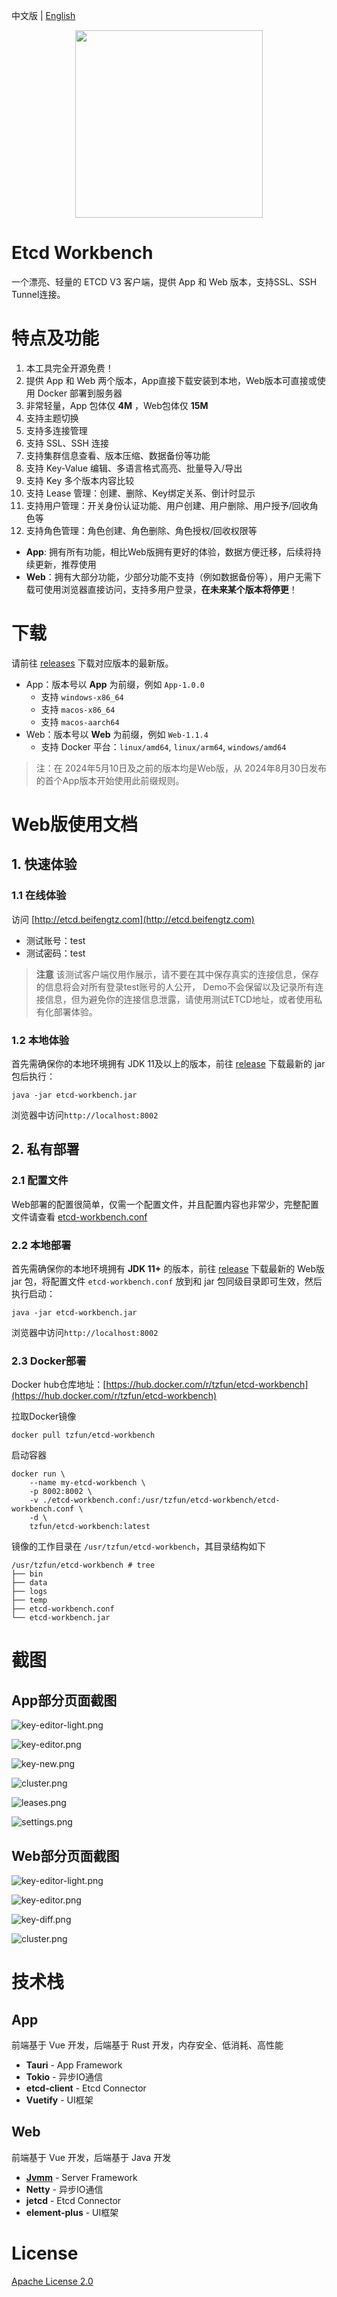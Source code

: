 中文版 | [English](./README.md)

<div align=center>
<img src=web/src/assets/logo.png width=300/>
</div>

# Etcd Workbench

一个漂亮、轻量的 ETCD V3 客户端，提供 App 和 Web 版本，支持SSL、SSH Tunnel连接。

# 特点及功能

1. 本工具完全开源免费！
2. 提供 App 和 Web 两个版本，App直接下载安装到本地，Web版本可直接或使用 Docker 部署到服务器
3. 非常轻量，App 包体仅 **4M** ，Web包体仅 **15M**
4. 支持主题切换
5. 支持多连接管理
6. 支持 SSL、SSH 连接
7. 支持集群信息查看、版本压缩、数据备份等功能
8. 支持 Key-Value 编辑、多语言格式高亮、批量导入/导出
9. 支持 Key 多个版本内容比较
10. 支持 Lease 管理：创建、删除、Key绑定关系、倒计时显示
11. 支持用户管理：开关身份认证功能、用户创建、用户删除、用户授予/回收角色等
12. 支持角色管理：角色创建、角色删除、角色授权/回收权限等

- **App**: 拥有所有功能，相比Web版拥有更好的体验，数据方便迁移，后续将持续更新，推荐使用
- **Web**：拥有大部分功能，少部分功能不支持（例如数据备份等），用户无需下载可使用浏览器直接访问，支持多用户登录，**在未来某个版本将停更**！

# 下载

请前往 [releases](https://github.com/tzfun/etcd-workbench/releases) 下载对应版本的最新版。

- App：版本号以 **App** 为前缀，例如 `App-1.0.0`
    - 支持 `windows-x86_64`
    - 支持 `macos-x86_64`
    - 支持 `macos-aarch64`
- Web：版本号以 **Web** 为前缀，例如 `Web-1.1.4`
    - 支持 Docker 平台：`linux/amd64`, `linux/arm64`, `windows/amd64`

> 注：在 2024年5月10日及之前的版本均是Web版，从 2024年8月30日发布的首个App版本开始使用此前缀规则。

# Web版使用文档

## 1. 快速体验

### 1.1 在线体验

访问 [http://etcd.beifengtz.com](http://etcd.beifengtz.com)

* 测试账号：test
* 测试密码：test

> **注意** 该测试客户端仅用作展示，请不要在其中保存真实的连接信息，保存的信息将会对所有登录test账号的人公开，
> Demo不会保留以及记录所有连接信息，但为避免你的连接信息泄露，请使用测试ETCD地址，或者使用私有化部署体验。

### 1.2 本地体验

首先需确保你的本地环境拥有 JDK 11及以上的版本，前往 [release](https://github.com/tzfun/etcd-workbench/releases) 下载最新的 jar 包后执行：

```shell
java -jar etcd-workbench.jar
```

浏览器中访问`http://localhost:8002`

## 2. 私有部署

### 2.1 配置文件

Web部署的配置很简单，仅需一个配置文件，并且配置内容也非常少，完整配置文件请查看 [etcd-workbench.conf](server/src/main/resources/etcd-workbench.conf)

### 2.2 本地部署

首先需确保你的本地环境拥有 **JDK 11+** 的版本，前往 [release](https://github.com/tzfun/etcd-workbench/releases) 下载最新的 Web版 jar 包，将配置文件 `etcd-workbench.conf` 放到和 jar 包同级目录即可生效，然后执行启动：

```shell
java -jar etcd-workbench.jar
```

浏览器中访问`http://localhost:8002`

### 2.3 Docker部署

Docker hub仓库地址：[https://hub.docker.com/r/tzfun/etcd-workbench](https://hub.docker.com/r/tzfun/etcd-workbench)

拉取Docker镜像

```shell
docker pull tzfun/etcd-workbench
```

启动容器

```shell
docker run \
    --name my-etcd-workbench \
    -p 8002:8002 \
    -v ./etcd-workbench.conf:/usr/tzfun/etcd-workbench/etcd-workbench.conf \
    -d \
    tzfun/etcd-workbench:latest
```

镜像的工作目录在 `/usr/tzfun/etcd-workbench`，其目录结构如下

```
/usr/tzfun/etcd-workbench # tree
├── bin
├── data
├── logs
├── temp
├── etcd-workbench.conf
└── etcd-workbench.jar
```

# 截图

## App部分页面截图

![key-editor-light.png](screenshot/app/key-editor-light.png)

![key-editor.png](screenshot/app/key-editor.png)

![key-new.png](screenshot/app/key-new.png)

![cluster.png](screenshot/app/cluster.png)

![leases.png](screenshot/app/leases.png)

![settings.png](screenshot/app/settings.png)

## Web部分页面截图

![key-editor-light.png](screenshot/web/key-editor-light.png)

![key-editor.png](screenshot/web/key-editor.png)

![key-diff.png](screenshot/web/key-diff.png)

![cluster.png](screenshot/web/cluster.png)

# 技术栈

## App

前端基于 Vue 开发，后端基于 Rust 开发，内存安全、低消耗、高性能

- **Tauri** - App Framework
- **Tokio** - 异步IO通信
- **etcd-client** - Etcd Connector
- **Vuetify** - UI框架


## Web

前端基于 Vue 开发，后端基于 Java 开发

- **[Jvmm](https://github.com/tzfun/jvmm)** - Server Framework
- **Netty** - 异步IO通信
- **jetcd** - Etcd Connector
- **element-plus** - UI框架


# License

[Apache License 2.0](LICENSE)